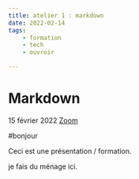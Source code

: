 ```yaml
---
title: atelier 1 : markdown
date: 2022-02-14
tags:
    - formation
    - tech
    - ouvroir

---
```


# Markdown
15 février 2022
[Zoom](https://umontreal.zoom.us/s/82480661654?pwd=cUlzb09hZ3lkd2UvcmpPbTdmQkZBQT09#success)

#bonjour


Ceci est une présentation / formation. 

je fais du ménage ici.